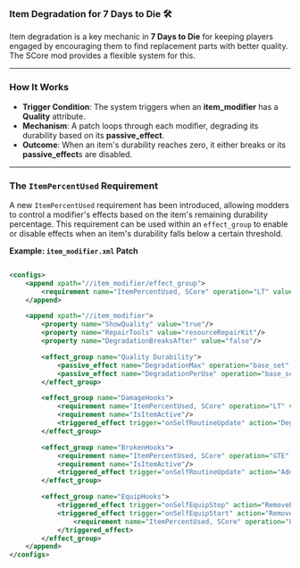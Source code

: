 ### Item Degradation for 7 Days to Die 🛠️

Item degradation is a key mechanic in **7 Days to Die** for keeping players engaged by encouraging them to find
replacement parts with better quality. The SCore mod provides a flexible system for this.

-----

### How It Works

* **Trigger Condition**: The system triggers when an **item\_modifier** has a **Quality** attribute.
* **Mechanism**: A patch loops through each modifier, degrading its durability based on its **passive\_effect**.
* **Outcome**: When an item's durability reaches zero, it either breaks or its **passive\_effect**s are disabled.

-----

### The `ItemPercentUsed` Requirement

A new `ItemPercentUsed` requirement has been introduced, allowing modders to control a modifier's effects based on the
item's remaining durability percentage. This requirement can be used within an `effect_group` to enable or disable
effects when an item's durability falls below a certain threshold.

**Example: `item_modifier.xml` Patch**

```xml

<configs>
    <append xpath="//item_modifier/effect_group">
        <requirement name="ItemPercentUsed, SCore" operation="LT" value="1"/>
    </append>

    <append xpath="//item_modifier">
        <property name="ShowQuality" value="true"/>
        <property name="RepairTools" value="resourceRepairKit"/>
        <property name="DegradationBreaksAfter" value="false"/>

        <effect_group name="Quality Durability">
            <passive_effect name="DegradationMax" operation="base_set" value="300"/>
            <passive_effect name="DegradationPerUse" operation="base_set" value="100"/>
        </effect_group>

        <effect_group name="DamageHooks">
            <requirement name="ItemPercentUsed, SCore" operation="LT" value="1"/>
            <requirement name="IsItemActive"/>
            <triggered_effect trigger="onSelfRoutineUpdate" action="DegradeItemValueMod, SCore"/>
        </effect_group>

        <effect_group name="BrokenHooks">
            <requirement name="ItemPercentUsed, SCore" operation="GTE" value="1"/>
            <requirement name="IsItemActive"/>
            <triggered_effect trigger="onSelfRoutineUpdate" action="AddBuff" buff="buffStatusModBroken"/>
        </effect_group>

        <effect_group name="EquipHooks">
            <triggered_effect trigger="onSelfEquipStop" action="RemoveBuff" buff="buffStatusModBroken"/>
            <triggered_effect trigger="onSelfEquipStart" action="RemoveBuff" buff="buffStatusModBroken">
                <requirement name="ItemPercentUsed, SCore" operation="LT" value="1"/>
            </triggered_effect>
        </effect_group>
    </append>
</configs>
```

